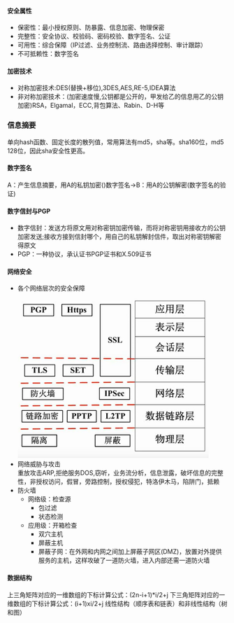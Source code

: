 #### 安全属性
- 保密性：最小授权原则、防暴露、信息加密、物理保密
- 完整性：安全协议、校验码、密码校验、数字签名、公证
- 可用性：综合保障（IP过滤、业务控制流、路由选择控制、审计跟踪）
- 不可抵赖性：数字签名
#### 加密技术
- 对称加密技术:DES(替换+移位),3DES,AES,RE-5,IDEA算法
- 非对称加密技术：(加密速度慢,公钥都是公开的，甲发给乙的信息用乙的公钥加密)RSA，Elgamal，ECC,背包算法、Rabin、D-H等
### 信息摘要
单向hash函数、固定长度的散列值，常用算法有md5，sha等。sha160位，md5 128位，因此sha安全性更高。
#### 数字签名
A：产生信息摘要，用A的私钥加密()数字签名->B：用A的公钥解密(数字签名的验证)
#### 数字信封与PGP
- 数字信封：发送方将原文用对称密钥加密传输，而将对称密钥用接收方的公钥加密发送;接收方接到信封哪个，用自己的私钥解封信件，取出对称密钥解密得原文
- PGP：一种协议，承认证书PGP证书和X.509证书
#### 网络安全
- 各个网络层次的安全保障
![](./netsafe.png)
- 网络威胁与攻击  
重放攻击ARP,拒绝服务DOS,窃听，业务流分析，信息泄露，破坏信息的完整性，非授权访问，假冒，旁路控制，授权侵犯，特洛伊木马，陷阱门，抵赖
- 防火墙
  - 网络级：检查源
    - 包过滤
    - 状态检测
  - 应用级：开箱检查
    - 双穴主机
    - 屏蔽主机
    - 屏蔽子网：在外网和内网之间加上屏蔽子网区(DMZ)，放置对外提供服务的主机，这样攻破了一道防火墙，进入内部还需一道防火墙



#### 数据结构
上三角矩阵对应的一维数组的下标计算公式：(2n-i+1)*i/2+j
下三角矩阵对应的一维数组的下标计算公式：(i+1)xi/2+j
线性结构（顺序表和链表）和非线性结构（树和图）
